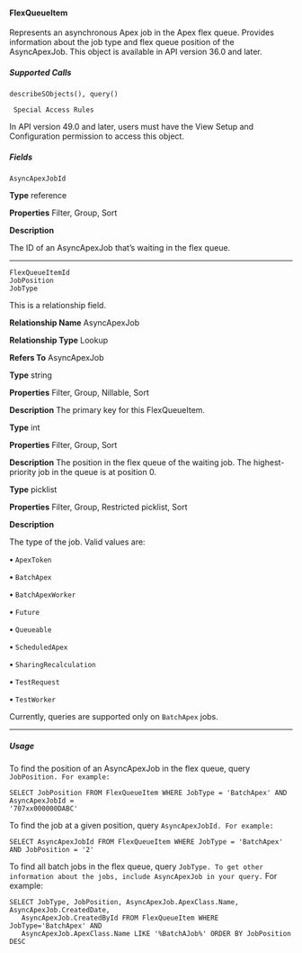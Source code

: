 #### FlexQueueItem

Represents an asynchronous Apex job in the Apex flex queue. Provides information about the job type and flex queue position of the
AsyncApexJob. This object is available in API version 36.0 and later.

##### Supported Calls
```
describeSObjects(), query()

 Special Access Rules

```
In API version 49.0 and later, users must have the View Setup and Configuration permission to access this object.

##### Fields

```
AsyncApexJobId

```

**Type**
reference

**Properties**
Filter, Group, Sort

**Description**

The ID of an AsyncApexJob that’s waiting in the flex queue.


-----

```
FlexQueueItemId
JobPosition
JobType

```

This is a relationship field.

**Relationship Name**
AsyncApexJob

**Relationship Type**
Lookup

**Refers To**
AsyncApexJob

**Type**
string

**Properties**
Filter, Group, Nillable, Sort

**Description**
The primary key for this FlexQueueItem.

**Type**
int

**Properties**
Filter, Group, Sort

**Description**
The position in the flex queue of the waiting job. The highest-priority job in the
queue is at position 0.

**Type**
picklist

**Properties**
Filter, Group, Restricted picklist, Sort

**Description**

The type of the job. Valid values are:

**•** `ApexToken`

**•** `BatchApex`

**•** `BatchApexWorker`

**•** `Future`

**•** `Queueable`

**•** `ScheduledApex`

**•** `SharingRecalculation`

**•** `TestRequest`

**•** `TestWorker`

Currently, queries are supported only on `BatchApex` jobs.


-----

##### Usage

To find the position of an AsyncApexJob in the flex queue, query `JobPosition. For example:`
```
SELECT JobPosition FROM FlexQueueItem WHERE JobType = 'BatchApex' AND AsyncApexJobId =
'707xx000000DABC'

```
To find the job at a given position, query `AsyncApexJobId. For example:`
```
SELECT AsyncApexJobId FROM FlexQueueItem WHERE JobType = 'BatchApex' AND JobPosition = '2'

```
To find all batch jobs in the flex queue, query `JobType. To get other information about the jobs, include AsyncApexJob in your query.`
For example:
```
SELECT JobType, JobPosition, AsyncApexJob.ApexClass.Name, AsyncApexJob.CreatedDate,
   AsyncApexJob.CreatedById FROM FlexQueueItem WHERE JobType='BatchApex' AND
   AsyncApexJob.ApexClass.Name LIKE '%BatchAJob%' ORDER BY JobPosition DESC
